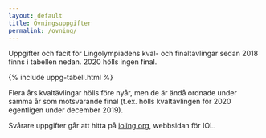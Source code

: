 ```yaml
---
layout: default
title: Övningsuppgifter
permalink: /ovning/
---
```


Uppgifter och facit för Lingolympiadens kval- och finaltävlingar sedan 2018 finns i tabellen nedan. 2020 hölls ingen final.

{% include uppg-tabell.html %}

Flera års kvaltävlingar hölls före nyår, men de är ändå ordnade under samma år som motsvarande final (t.ex. hölls kvaltävlingen för 2020 egentligen under december 2019).

Svårare uppgifter går att hitta på [ioling.org](http://ioling.org), webbsidan för IOL.